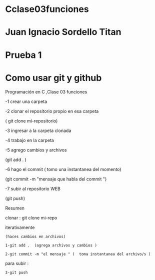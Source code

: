 # Cclase03funciones
# Juan Ignacio Sordello Titan
# Prueba 1
# Como usar git y github
Programación en C ,Clase 03  funciones

  -1 crear una carpeta
  
  -2 clonar el repositorio propio en esa carpeta 

  ( git clone mi-repositorio)
  
  -3 ingresar a la carpeta clonada
  
  -4 trabajo en la carpeta
  
  -5 agrego cambios y archivos

  (git add . ) 
  
  -6 hago el commit ( tomo una instantanea del momento)
  
  (git commit -m "mensaje que habla del commit ")
  
  -7 subir al repositorio WEB

  (git push)




Resumen 

 clonar : git clone mi-repo


 iterativamente

 	(haces cambios en archivos)
 	
 	1-git add .  (agrega archivos y cambios )
 	
 	2-git commit -m "el mensaje " (  toma instantanea del archivo/s )


para subir :
 	
 	3-git push 